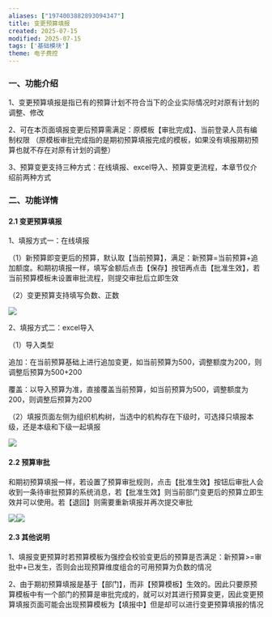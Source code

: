 ```yaml
---
aliases: ["1974003882893094347"]
title: 变更预算填报
created: 2025-07-15
modified: 2025-07-15
tags: ['基础模块']
theme: 电子费控
---
```


### 一、功能介绍

1、变更预算填报是指已有的预算计划不符合当下的企业实际情况时对原有计划的调整、修改

2、可在本页面填报变更后预算需满足：原模板【审批完成】、当前登录人员有编制权限 （原模板审批完成指的是期初预算填报完成的模板，如果没有填报期初预算也就不存在对原有计划的调整）

3、预算变更支持三种方式：在线填报、excel导入、预算变更流程，本章节仅介绍前两种方式

### 二、功能详情

#### 2.1 变更预算填报

1、填报方式一：在线填报

（1）新预算即变更后的预算，默认取【当前预算】，满足：新预算=当前预算+追加额度。和期初填报一样，填写金额后点击【保存】按钮再点击【批准生效】，若当前预算模板未设置审批流程，则提交审批后立即生效

（2）变更预算支持填写负数、正数

![](ee052a7d16b090e6ca41b9b573132f7b.jpg)

2、填报方式二：excel导入

（1）导入类型

追加：在当前预算基础上进行追加变更，如当前预算为500，调整额度为200，则调整后预算为500+200

覆盖：以导入预算为准，直接覆盖当前预算，如当前预算为500，调整额度为200，则调整后预算为200

（2）填报页面左侧为组织机构树，当选中的机构存在下级时，可选择只填报本级，还是本级和下级一起填报

![](ed8524968bc19c41964522d2f1d6289d.jpg)

#### 2.2 预算审批

和期初预算填报一样，若设置了预算审批规则，点击【批准生效】按钮后审批人会收到一条待审批预算的系统消息，若【批准生效】则当前部门变更后的预算立即生效并可以使用。若【退回】则需要重新填报并再次提交审批

![](b9c8d38bf568d71f2150433ed7aabda1.jpg)![](fedfd76265f9f2ce84238a73afa864d0.jpg)

####

#### 2.3 其他说明

1、填报变更预算时若预算模板为强控会校验变更后的预算是否满足：新预算>=审批中+已发生，否则会出现预算维度组合的可用预算为负数的情况

2、由于期初预算填报是基于【部门】，而非【预算模板】生效的。因此只要原预算模板中有一个部门的预算是审批完成的，就可以对其进行预算变更，因此变更预算填报页面可能会出现预算模板为【填报中】但是却可以进行变更预算填报的情况
